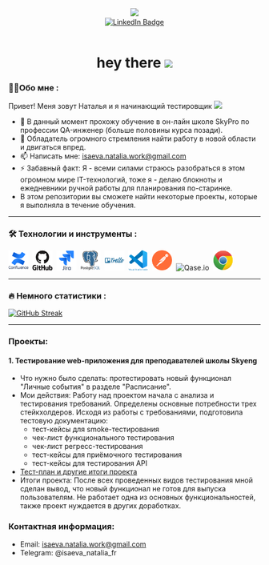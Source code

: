 <div id="header" align="center">
  <img src="https://media.giphy.com/media/BferOKonYOspm28AiB/giphy.gif" width="200"/>
</div>

<div id="badges" align="center">
  <a href="your-linkedin-URL">
    <img src="https://img.shields.io/badge/LinkedIn-blue?style=for-the-badge&logo=linkedin&logoColor=white" alt="LinkedIn Badge"/>
  </a>
</div>

<div id="badges" align="center">
<img src="https://komarev.com/ghpvc/?username=IsaevaNatalia&style=flat-square&color=blue" alt=""/>
</div>

<h1 align="center">
  hey there
  <img src="https://media.giphy.com/media/hvRJCLFzcasrR4ia7z/giphy.gif" width="30px"/>
</h1>

### :woman_technologist:Обо мне :

Привет! Меня зовут Наталья и я начинающий тестировщик <img src="https://media.giphy.com/media/WUlplcMpOCEmTGBtBW/giphy.gif" width="30"> 
- 🌱 В данный момент прохожу обучение в он-лайн школе SkyPro по профессии QA-инженер (больше половины курса позади).
- 👯 Обладатель огромного стремления найти работу в новой области и двигаться впред.
- 📫 Написать мне: isaeva.natalia.work@gmail.com
- ⚡ Забавный факт: Я - всеми силами страюсь разобраться в этом огромном мире IT-технологий, тоже я - делаю блокноты и ежедневники ручной работы для планирования по-старинке.
- В этом репозитории вы сможете найти некоторые проекты, которые я выполняла в течение обучения. 


---

### :hammer_and_wrench: Технологии и инструменты :
<div>
  <img src="https://github.com/devicons/devicon/blob/master/icons/confluence/confluence-original-wordmark.svg" title="Confluence" alt="Confluence" width="40" height="40"/>&nbsp;
  <img src="https://github.com/devicons/devicon/blob/master/icons/github/github-original-wordmark.svg" title="GitHub" alt="GitHub" width="40" height="40"/>&nbsp;
  <img src="https://github.com/devicons/devicon/blob/master/icons/jira/jira-original-wordmark.svg" title="Jira" alt="Jira" width="40" height="40"/>&nbsp;
  <img src="https://github.com/devicons/devicon/blob/master/icons/postgresql/postgresql-original-wordmark.svg" title="PostgreSQL" alt="PostgreSQL" width="40" height="40"/>&nbsp;
  <img src="https://github.com/devicons/devicon/blob/master/icons/trello/trello-plain-wordmark.svg" title="Trello" alt="Trello" width="40" height="40"/>&nbsp;
  <img src="https://github.com/devicons/devicon/blob/master/icons/vscode/vscode-original-wordmark.svg" title="VScode" alt="VScode " width="40" height="40"/>&nbsp;
  <img src="https://github.com/IsaevaNatalia/Portfolio-QA-tester/blob/main/postman-icon-svgrepo-com.svg"  title="Postman" alt="Postman" width="40" height="40"/>&nbsp;
  <img src=""  title="Qase.io" alt="Qase.io" width="40" height="40"/>&nbsp;
   <img src="https://github.com/devicons/devicon/blob/master/icons/chrome/chrome-original.svg"  title="DevTools" alt="DevTools" width="40" height="40"/>&nbsp;
</div>

---

### :fire: Немного статистики :
[![GitHub Streak](http://github-readme-streak-stats.herokuapp.com?user=IsaevaNatalia&theme=dark&background=000000)](https://git.io/streak-stats)

---

### Проекты:
#### 1. Тестирование web-приложения для преподавателей школы Skyeng
- Что нужно было сделать: протестировать новый функционал "Личные события" в разделе "Расписание".
- Мои действия: Работу над проектом начала с анализа и тестирования требований. Определены основные потребности трех стейкхолдеров. 
Исходя из работы с требованиями, подготовила тестовую документацию:
  - тест-кейсы для smoke-тестирования
  - чек-лист функционального тестирования
  - чек-лист регресс-тестирования
  - тест-кейсы для приёмочного тестирования
  - тест-кейсы для тестирования API
- [Тест-план и другие итоги проекта](https://docs.google.com/document/d/1Yq0Ef9dbLGXCKIIo40xefuvzi7HOx_ENiywyWM3zwqE/edit?usp=sharing)
- Итоги проекта: После всех проведенных видов тестирования мной сделан вывод, что новый функционал не готов для выпуска пользователям. Не работает одна из основных функциональностей, также проект нуждается в других доработках.

### Контактная информация:
- Email: isaeva.natalia.work@gmail.com
- Telegram: @isaeva_natalia_fr





